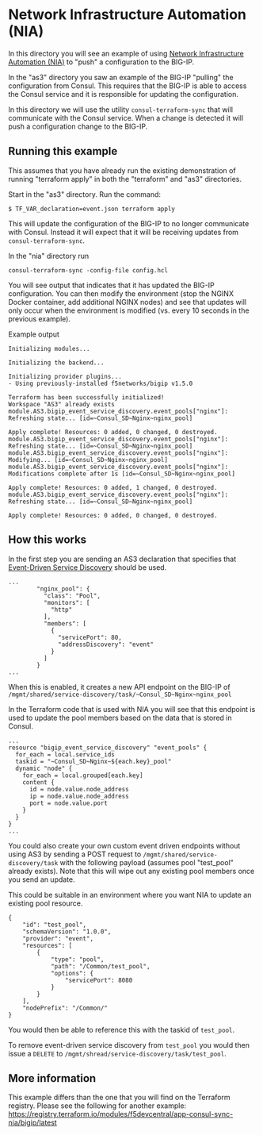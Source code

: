 # Network Infrastructure Automation (NIA)

In this directory you will see an example of using [Network Infrastructure Automation (NIA)](https://www.consul.io/docs/nia) to "push" a configuration to the BIG-IP.

In the "as3" directory you saw an example of the BIG-IP "pulling" the configuration from Consul.  This requires that the BIG-IP is able to access the Consul service and it is responsible for updating the configuration.

In this directory we will use the utility `consul-terraform-sync` that will communicate with the Consul service.  When a change is detected it will push a configuration change to the BIG-IP.  

## Running this example

This assumes that you have already run the existing demonstration of running "terraform apply" in both the "terraform" and "as3" directories.

Start in the "as3" directory.  Run the command:

```
$ TF_VAR_declaration=event.json terraform apply
```

This will update the configuration of the BIG-IP to no longer communicate with Consul.  Instead it will expect that it will be receiving updates from `consul-terraform-sync`.

In the "nia" directory run 
```
consul-terraform-sync -config-file config.hcl 
```
You will see output that indicates that it has updated the BIG-IP configuration.  You can then modify the environment (stop the NGINX Docker container, add additional NGINX nodes) and see that updates will only occur when the environment is modified (vs. every 10 seconds in the previous example).

Example output
```
Initializing modules...

Initializing the backend...

Initializing provider plugins...
- Using previously-installed f5networks/bigip v1.5.0

Terraform has been successfully initialized!
Workspace "AS3" already exists
module.AS3.bigip_event_service_discovery.event_pools["nginx"]: Refreshing state... [id=~Consul_SD~Nginx~nginx_pool]

Apply complete! Resources: 0 added, 0 changed, 0 destroyed.
module.AS3.bigip_event_service_discovery.event_pools["nginx"]: Refreshing state... [id=~Consul_SD~Nginx~nginx_pool]
module.AS3.bigip_event_service_discovery.event_pools["nginx"]: Modifying... [id=~Consul_SD~Nginx~nginx_pool]
module.AS3.bigip_event_service_discovery.event_pools["nginx"]: Modifications complete after 1s [id=~Consul_SD~Nginx~nginx_pool]

Apply complete! Resources: 0 added, 1 changed, 0 destroyed.
module.AS3.bigip_event_service_discovery.event_pools["nginx"]: Refreshing state... [id=~Consul_SD~Nginx~nginx_pool]

Apply complete! Resources: 0 added, 0 changed, 0 destroyed.
```

## How this works

In the first step you are sending an AS3 declaration that specifies that [Event-Driven Service Discovery](https://clouddocs.f5.com/products/extensions/f5-appsvcs-extension/latest/declarations/discovery.html#event-driven-service-discovery) should be used.

```
...
        "nginx_pool": {
          "class": "Pool",
          "monitors": [
            "http"
          ],
          "members": [
            {
              "servicePort": 80,
              "addressDiscovery": "event"
            }
          ]
        }
...
```
When this is enabled, it creates a new API endpoint on the BIG-IP of `/mgmt/shared/service-discovery/task/~Consul_SD~Nginx~nginx_pool`

In the Terraform code that is used with NIA you will see that this endpoint is used to update the pool members based on the data that is stored in Consul.

```hcl
...
resource "bigip_event_service_discovery" "event_pools" {
  for_each = local.service_ids
  taskid = "~Consul_SD~Nginx~${each.key}_pool"
  dynamic "node" {
    for_each = local.grouped[each.key]
    content {
      id = node.value.node_address
      ip = node.value.node_address
      port = node.value.port
    }
  }
}
...
```
You could also create your own custom event driven endpoints without using AS3 by sending a POST request to `/mgmt/shared/service-discovery/task` with the following payload (assumes pool "test_pool" already exists).  Note that this will wipe out any existing pool members once you send an update.

This could be suitable in an environment where you want NIA to update an existing pool resource.
```
{
    "id": "test_pool",
    "schemaVersion": "1.0.0",
    "provider": "event",
    "resources": [
        {
            "type": "pool",
            "path": "/Common/test_pool",
            "options": {
                "servicePort": 8080
            }
        }
    ],
    "nodePrefix": "/Common/"
}
```
You would then be able to reference this with the taskid of `test_pool`.

To remove event-driven service discovery from `test_pool` you would then issue a `DELETE` to `/mgmt/shread/service-discovery/task/test_pool`.

## More information

This example differs than the one that you will find on the Terraform registry.  Please see the following for another example: https://registry.terraform.io/modules/f5devcentral/app-consul-sync-nia/bigip/latest